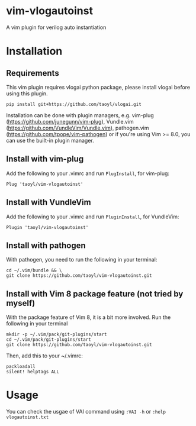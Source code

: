 # vim-vlogautoinst
A vim plugin for verilog auto instantiation

# Installation
## Requirements
  This vim plugin requires vlogai python package, please install vlogai before using this plugin.
```
pip install git+https://github.com/taoyl/vlogai.git
```

  Installation can be done with plugin managers, e.g. vim-plug
  (https://github.com/junegunn/vim-plug), Vundle.vim
  (https://github.com/VundleVim/Vundle.vim), pathogen.vim 
  (https://github.com/tpope/vim-pathogen) or if you're using Vim >= 8.0, you
  can use the built-in plugin manager.

## Install with vim-plug
  Add the following to your .vimrc and run ```PlugInstall```, for vim-plug: 
```
Plug 'taoyl/vim-vlogautoinst'
```

## Install with VundleVim
  Add the following to your .vimrc and run ```PluginInstall```, for VundleVim: 
```
Plugin 'taoyl/vim-vlogautoinst'
```
## Install with pathogen
  With pathogen, you need to run the following in your terminal:
```
cd ~/.vim/bundle && \
git clone https://github.com/taoyl/vim-vlogautoinst.git
```
## Install with Vim 8 package feature (not tried by myself)
  With the package feature of Vim 8, it is a bit more involved. Run the
  following in your terminal
```
mkdir -p ~/.vim/pack/git-plugins/start
cd ~/.vim/pack/git-plugins/start
git clone https://github.com/taoyl/vim-vlogautoinst.git
```
  Then, add this to your ~/.vimrc:
```
packloadall
silent! helptags ALL
```

# Usage
You can check the usgae of VAI command using ```:VAI -h``` or ```:help vlogautoinst.txt```
